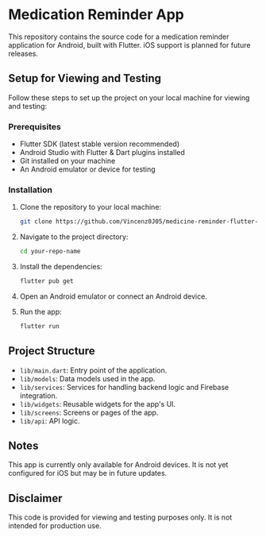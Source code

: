 
# Medication Reminder App

This repository contains the source code for a medication reminder application for Android, built with Flutter. iOS support is planned for future releases.

## Setup for Viewing and Testing

Follow these steps to set up the project on your local machine for viewing and testing:

### Prerequisites

- Flutter SDK (latest stable version recommended)
- Android Studio with Flutter & Dart plugins installed
- Git installed on your machine
- An Android emulator or device for testing

### Installation

1. Clone the repository to your local machine:
   ```sh
   git clone https://github.com/Vincenz0J05/medicine-reminder-flutter-app
   ```

2. Navigate to the project directory:
   ```sh
   cd your-repo-name
   ```

3. Install the dependencies:
   ```sh
   flutter pub get
   ```

4. Open an Android emulator or connect an Android device.

5. Run the app:
   ```sh
   flutter run
   ```

## Project Structure

- `lib/main.dart`: Entry point of the application.
- `lib/models`: Data models used in the app.
- `lib/services`: Services for handling backend logic and Firebase integration.
- `lib/widgets`: Reusable widgets for the app's UI.
- `lib/screens`: Screens or pages of the app.
- `lib/api`: API logic.


## Notes

This app is currently only available for Android devices. It is not yet configured for iOS but may be in future updates.

## Disclaimer

This code is provided for viewing and testing purposes only. It is not intended for production use.
